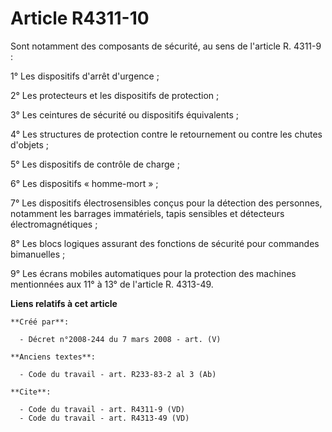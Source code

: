 # Article R4311-10

Sont notamment des composants de sécurité, au sens de l'article R. 4311-9 : 

1° Les dispositifs d'arrêt d'urgence ; 

2° Les protecteurs et les dispositifs de protection ; 

3° Les ceintures de sécurité ou dispositifs équivalents ; 

4° Les structures de protection contre le retournement ou contre les chutes d'objets ; 

5° Les dispositifs de contrôle de charge ; 

6° Les dispositifs « homme-mort » ; 

7° Les dispositifs électrosensibles conçus pour la détection des personnes, notamment les barrages immatériels, tapis
sensibles et détecteurs électromagnétiques ; 

8° Les blocs logiques assurant des fonctions de sécurité pour commandes bimanuelles ; 

9° Les écrans mobiles automatiques pour la protection des machines mentionnées aux 11° à 13° de l'article R. 4313-49.

**Liens relatifs à cet article**

	**Créé par**:

	  - Décret n°2008-244 du 7 mars 2008 - art. (V)

	**Anciens textes**:

	  - Code du travail - art. R233-83-2 al 3 (Ab)

	**Cite**:

	  - Code du travail - art. R4311-9 (VD)
	  - Code du travail - art. R4313-49 (VD)
